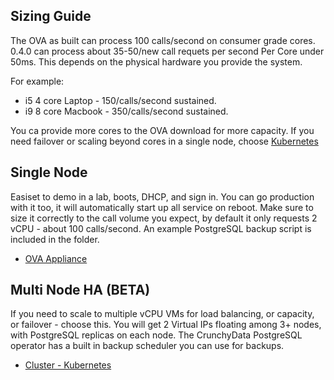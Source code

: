 ## Sizing Guide
The OVA as built can process 100 calls/second on consumer grade cores.
0.4.0 can process about 35-50/new call requets per second Per Core under 50ms. This depends on the physical hardware you provide the system.

For example:

* i5 4 core Laptop - 150/calls/second sustained.
* i9 8 core Macbook - 350/calls/second sustained.

You ca provide more cores to the OVA download for more capacity. If you need failover or scaling beyond cores in a single node, choose [Kubernetes](k8s.md)
## Single Node
Easiset to demo in a lab, boots, DHCP, and sign in. 
You can go production with it too, it will automatically start up all service on reboot.
Make sure to size it correctly to the call volume you expect, by default it only requests 2 vCPU - about 100 calls/second.
An example PostgreSQL backup script is included in the folder.

* [OVA Appliance](ova.md)

## Multi Node HA (BETA)
If you need to scale to multiple vCPU VMs for load balancing, or capacity, or failover - choose this.
You will get 2 Virtual IPs floating among 3+ nodes, with PostgreSQL replicas on each node. 
The CrunchyData PostgreSQL operator has a built in backup scheduler you can use for backups.

* [Cluster - Kubernetes](k3s.md)
